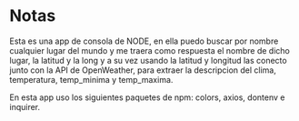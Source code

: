 # Notas
Esta es una app de consola de NODE, en ella puedo buscar por nombre cualquier lugar del mundo y me traera como respuesta el nombre de dicho lugar, la latitud y la long y a su vez usando la latitud y longitud las conecto junto con la API de OpenWeather, para extraer la descripcion del clima, temperatura, temp_minima y temp_maxima.

En esta app uso los siguientes paquetes de npm: colors, axios, dontenv e inquirer.
